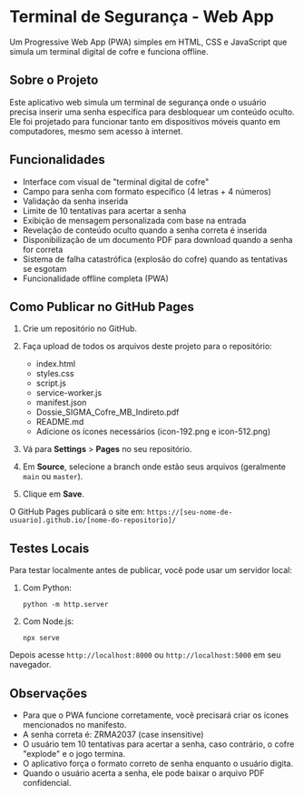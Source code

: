 # Terminal de Segurança - Web App

Um Progressive Web App (PWA) simples em HTML, CSS e JavaScript que simula um terminal digital de cofre e funciona offline.

## Sobre o Projeto

Este aplicativo web simula um terminal de segurança onde o usuário precisa inserir uma senha específica para desbloquear um conteúdo oculto. Ele foi projetado para funcionar tanto em dispositivos móveis quanto em computadores, mesmo sem acesso à internet.

## Funcionalidades

- Interface com visual de "terminal digital de cofre"
- Campo para senha com formato específico (4 letras + 4 números)
- Validação da senha inserida
- Limite de 10 tentativas para acertar a senha
- Exibição de mensagem personalizada com base na entrada
- Revelação de conteúdo oculto quando a senha correta é inserida
- Disponibilização de um documento PDF para download quando a senha for correta
- Sistema de falha catastrófica (explosão do cofre) quando as tentativas se esgotam
- Funcionalidade offline completa (PWA)

## Como Publicar no GitHub Pages

1. Crie um repositório no GitHub.

2. Faça upload de todos os arquivos deste projeto para o repositório:
   - index.html
   - styles.css
   - script.js
   - service-worker.js
   - manifest.json
   - Dossie_SIGMA_Cofre_MB_Indireto.pdf
   - README.md
   - Adicione os ícones necessários (icon-192.png e icon-512.png)

3. Vá para **Settings** > **Pages** no seu repositório.

4. Em **Source**, selecione a branch onde estão seus arquivos (geralmente `main` ou `master`).

5. Clique em **Save**.

O GitHub Pages publicará o site em: `https://[seu-nome-de-usuario].github.io/[nome-do-repositorio]/`

## Testes Locais

Para testar localmente antes de publicar, você pode usar um servidor local:

1. Com Python:
   ```
   python -m http.server
   ```

2. Com Node.js:
   ```
   npx serve
   ```

Depois acesse `http://localhost:8000` ou `http://localhost:5000` em seu navegador.

## Observações

- Para que o PWA funcione corretamente, você precisará criar os ícones mencionados no manifesto.
- A senha correta é: ZRMA2037 (case insensitive)
- O usuário tem 10 tentativas para acertar a senha, caso contrário, o cofre "explode" e o jogo termina.
- O aplicativo força o formato correto de senha enquanto o usuário digita.
- Quando o usuário acerta a senha, ele pode baixar o arquivo PDF confidencial. 